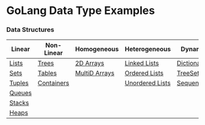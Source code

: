 # GoLang Data Type Examples

### Data Structures 

| Linear        | Non-Linear    | Homogeneous   | Heterogeneous  | Dynamic        |
| ------------- | ------------- | ------------- | -------------  | -------------  |
| [Lists](docs/linear/lists.md) | [Trees](docs/nonlinear/trees)        |[2D Arrays](docs/homogeneous/2darrays.md)     |[Linked Lists](docs/heterogeneous/linkedlists.md)   | [Dictionaries](docs/dynamic/dictionaries.md)   |
| [Sets](docs/linear/sets.md)           | [Tables](docs/nonlinear/tables.md)        | [MultiD Arrays](docs/homogeneous/multidarrays.md) | [Ordered Lists](docs/heterogeneous/orderedlists.md)  | [TreeSets](docs/nonlinear/trees.md)       |
| [Tuples](docs/linear/tuples.md)         | [Containers](docs/nonlinear/containers.md)    |               | [Unordered Lists](docs/heterogeneous/unorderedlists.md) | [Sequences](docs/dynamic/sequences.md)      |
| [Queues](docs/linear/queues.md)         |               |               |                |                |
| [Stacks](docs/linear/stacks.md)        |               |               |                |                |
| [Heaps](docs/linear/heaps.md)         |               |               |                |                |

